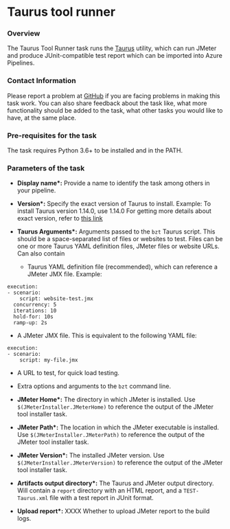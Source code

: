 # Taurus tool runner


### Overview

The Taurus Tool Runner task runs the [Taurus](https://gettaurus.org/) utility, which can run
JMeter and produce JUnit-compatible test report which can be imported into Azure Pipelines.

### Contact Information

Please report a problem at [GitHub](https://github.com/algattik/jmeter-extension/issues) if you are facing problems in making this task work. You can also share feedback about the task like, what more functionality should be added to the task, what other tasks you would like to have, at the same place.

### Pre-requisites for the task

The task requires Python 3.6+ to be installed and in the PATH.

### Parameters of the task

* **Display name\*:** Provide a name to identify the task among others in your pipeline.

* **Version\*:** Specify the exact version of Taurus to install.
Example: 
    To install Taurus version 1.14.0, use 1.14.0
For getting more details about exact version, refer to [this link](https://pypi.org/project/bzt/#history)

* **Taurus Arguments\*:** Arguments passed to the `bzt` Taurus script. This should be a space-separated list of files or websites to test. Files can be one or more Taurus YAML definition files, JMeter files or website URLs. Can also contain
  * Taurus YAML definition file (recommended), which can reference a JMeter JMX file. Example:
```
execution:
- scenario:
    script: website-test.jmx
  concurrency: 5
  iterations: 10
  hold-for: 10s
  ramp-up: 2s
```
  * A JMeter JMX file. This is equivalent to the following YAML file:
```
execution:
- scenario:
    script: my-file.jmx
```
  * A URL to test, for quick load testing.
  * Extra options and arguments to the `bzt` command line.

* **JMeter Home\*:** The directory in which JMeter is installed. Use `$(JMeterInstaller.JMeterHome)` to reference the output of the JMeter tool installer task.

* **JMeter Path\*:** The location in which the JMeter executable is installed. Use `$(JMeterInstaller.JMeterPath)` to reference the output of the JMeter tool installer task.

* **JMeter Version\*:** The installed JMeter version. Use `$(JMeterInstaller.JMeterVersion)` to reference the output of the JMeter tool installer task.

* **Artifacts output directory\*:** The Taurus and JMeter output directory. Will contain a `report` directory with an HTML report, and a `TEST-Taurus.xml` file with a test report in JUnit format.

* **Upload report\*:** XXXX Whether to upload JMeter report to the build logs.